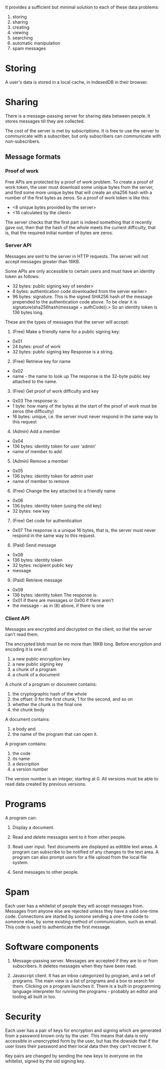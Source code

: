 It provides a sufficient but minimal solution to each of these data problems:

1. storing
2. sharing
3. creating
4. viewing
5. searching
6. automatic manipulation
7. spam messages

# Storing

A user's data is stored in a local cache, in IndexedDB in their browser.

# Sharing

There is a message-passing server for sharing data between people. It stores messages till they are collected.

The cost of the server is met by subscriptions. It is free to use the server to communicate with a subscriber, but only subscribers can communicate with non-subscribers.

## Message formats

### Proof of work

Free APIs are protected by a proof of work problem. To create a proof of work token, the user must download some unique bytes from the server, and find some more unique bytes that will create an sha256 hash with a number of the first bytes as zeros.  So a proof of work token is like this:

+ <8 unique bytes provided by the server>
+ <16 calculated by the client>

The server checks that the first part is indeed something that it recently gave out, then that the hash of the whole meets the current difficulty, that is, that the required initial number of bytes are zeros.

### Server API

Messages are sent to the server in HTTP requests. The server will not accept messages greater than 16KB.

Some APIs are only accessible to certain users and must have an identity token as follows:
+ 32 bytes: public signing key of sender>
+ 8 bytes: authentication code downloaded from the server earlier>
+ 96 bytes: signature. This is the signed SHA256 hash of the message prepended to the authentication code above. To be clear it is signature(sha256hash(message + authCode)).>
So an identity token is 136 bytes long.

These are the types of messages that the server will accept:

1. (Free) Make a friendly name for a public signing key:
+ 0x01
+ 24 bytes: proof of work
+ 32 bytes: public signing key
Response is a string.

2. (Free) Retrieve key for name
+ 0x02
+ name - the name to look up
The response is the 32-byte public key attached to the name.

3. (Free) Get proof of work difficulty and key
+ 0x03
The response is:
+ 1 byte: how many of the bytes at the start of the proof of work must be zeros (the difficulty)
+ 16 bytes: unique, i.e. the server must never respond in the same way to this request

4. (Admin) Add a member
+ 0x04
+ 136 bytes: identity token for user 'admin'
+ name of member to add

5. (Admin) Remove a member
+ 0x05
+ 136 bytes: identity token for admin user
+ name of member to remove

6. (Free) Change the key attached to a friendly name
+ 0x06
+ 136 bytes: identity token (using the old key)
+ 32 bytes: new key

7. (Free) Get code for authentication
+ 0x07
The response is a unique 16 bytes, that is, the server must never respond in the same way to this request.

8. (Paid) Send message
+ 0x08
+ 136 bytes: identity token
+ 32 bytes: recipient public key
+ message

9. (Paid) Retrieve message
+ 0x09
+ 136 bytes: identity token
The response is:
+ 0x01 if there are messages or 0x00 if there aren't
+ the message - as in (8) above, if there is one

### Client API

Messages are encrypted and decrypted on the client, so that the server can't read them.

The encrypted blob must be no more than 16KB long. Before encryption and encoding it is one of:

1. a new public encryption key
2. a new public signing key
3. a chunk of a program
4. a chunk of a document

A chunk of a program or document contains:

1. the cryptographic hash of the whole
2. the offset: 0 for the first chunk, 1 for the second, and so on
3. whether the chunk is the final one
4. the chunk body

A document contains:

1. a body and
2. the name of the program that can open it.

A program contains:

1. the code
2. its name
3. a description
4. a version number

The version number is an integer, starting at 0. All versions must be able to read data created by previous versions.

# Programs

A program can:

1. Display a document.

3. Read and delete messages sent to it from other people.

3. Read user input. Text documents are displayed as editible text areas. A program can subscribe to be notified of any changes to the text area. A program can also prompt users for a file upload from the local file system.

5. Send messages to other people.

# Spam

Each user has a whitelist of people they will accept messages from. Messages from anyone else are rejected unless they have a valid one-time code. Connections are started by somone sending a one-time code to someone else, by some existing method of communication, such as email. This code is used to authenticate the first message.

# Software components

1. Message-passing server. Messages are accepted if they are to or from subscribers. It deletes messages when they have been read.

2. Javascript client. It has an inbox categorized by program, and a set of programs. The main view is a list of programs and a box to search for them. Clicking on a program launches it. There is a built-in programming language interpreter for running the programs - probably an editor and tooling all built in too.

# Security

Each user has a pair of keys for encryption and signing which are generated from a password known only by the user. This means that data is only accessible in unencrypted form by the user, but has the dowside that if the user loses their password and their local data then they can't recover it.

Key pairs are changed by sending the new keys to everyone on the whitelist, signed by the old signing key.
